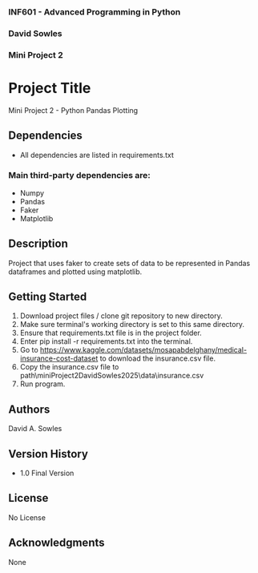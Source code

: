 ### INF601 - Advanced Programming in Python
### David Sowles
### Mini Project 2
 
 
# Project Title
 
Mini Project 2 - Python Pandas Plotting

## Dependencies
* All dependencies are listed in requirements.txt

### Main third-party dependencies are:
- Numpy
- Pandas
- Faker
- Matplotlib
 
## Description
 
Project that uses faker to create sets of data to be represented in 
Pandas dataframes and plotted using matplotlib.
 
## Getting Started
1. Download project files / clone git repository to new directory.
2. Make sure terminal's working directory is set 
to this same directory.
3. Ensure that requirements.txt file is in the project folder.
4. Enter pip install -r requirements.txt into the terminal.
5. Go to https://www.kaggle.com/datasets/mosapabdelghany/medical-insurance-cost-dataset
to download the insurance.csv file.
6. Copy the insurance.csv file to path\miniProject2DavidSowles2025\data\insurance.csv
7. Run program.
 
## Authors
 
David A. Sowles
 
## Version History
 
* 1.0 Final Version
 
## License
 
No License
 
## Acknowledgments

None